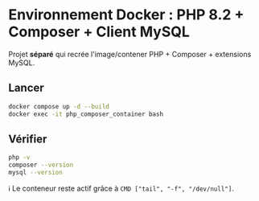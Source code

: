 # Environnement Docker : PHP 8.2 + Composer + Client MySQL

Projet **séparé** qui recrée l'image/contener PHP + Composer + extensions MySQL.

## Lancer
```bash
docker compose up -d --build
docker exec -it php_composer_container bash
```

## Vérifier
```bash
php -v
composer --version
mysql --version
```

ℹ️ Le conteneur reste actif grâce à `CMD ["tail", "-f", "/dev/null"]`.
